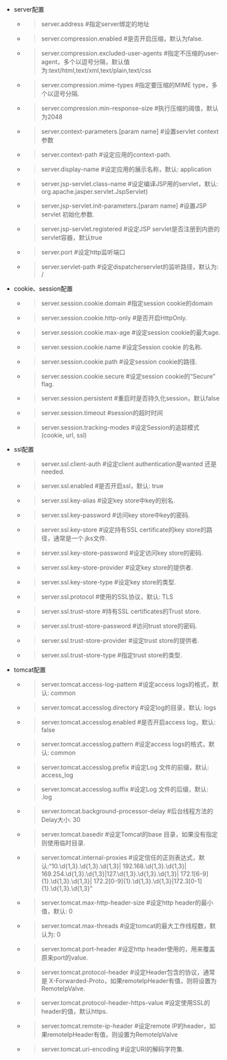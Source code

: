 
* server配置
	* > server.address #指定server绑定的地址
	* > server.compression.enabled #是否开启压缩，默认为false.
	* > server.compression.excluded-user-agents #指定不压缩的user-agent，多个以逗号分隔，默认值为:text/html,text/xml,text/plain,text/css
	* > server.compression.mime-types #指定要压缩的MIME type，多个以逗号分隔.
	* > server.compression.min-response-size #执行压缩的阈值，默认为2048
	* > server.context-parameters.[param name] #设置servlet context 参数
	* > server.context-path #设定应用的context-path.
	* > server.display-name #设定应用的展示名称，默认: application
	* > server.jsp-servlet.class-name #设定编译JSP用的servlet，默认: org.apache.jasper.servlet.JspServlet)
	* > server.jsp-servlet.init-parameters.[param name] #设置JSP servlet 初始化参数.
	* > server.jsp-servlet.registered #设定JSP servlet是否注册到内嵌的servlet容器，默认true
	* > server.port #设定http监听端口
	* > server.servlet-path #设定dispatcherservlet的监听路径，默认为: /
	
* cookie、session配置
	* > server.session.cookie.domain #指定session cookie的domain
	* > server.session.cookie.http-only #是否开启HttpOnly.
	* > server.session.cookie.max-age #设定session cookie的最大age.
	* > server.session.cookie.name #设定Session cookie 的名称.
	* > server.session.cookie.path #设定session cookie的路径.
	* > server.session.cookie.secure #设定session cookie的“Secure” flag.
	* > server.session.persistent #重启时是否持久化session，默认false
	* > server.session.timeout #session的超时时间
	* > server.session.tracking-modes #设定Session的追踪模式(cookie, url, ssl)
	
* ssl配置
	* > server.ssl.client-auth   #设定client authentication是wanted 还是 needed.
	* > server.ssl.enabled   #是否开启ssl，默认: true
	* > server.ssl.key-alias   #设定key store中key的别名.
	* > server.ssl.key-password   #访问key store中key的密码.
	* > server.ssl.key-store   #设定持有SSL certificate的key store的路径，通常是一个.jks文件.
	* > server.ssl.key-store-password   #设定访问key store的密码.
	* > server.ssl.key-store-provider   #设定key store的提供者.
	* > server.ssl.key-store-type   #设定key store的类型.
	* > server.ssl.protocol   #使用的SSL协议，默认: TLS
	* > server.ssl.trust-store   #持有SSL certificates的Trust store.
	* > server.ssl.trust-store-password   #访问trust store的密码.
	* > server.ssl.trust-store-provider   #设定trust store的提供者.
	* > server.ssl.trust-store-type   #指定trust store的类型.
	
* tomcat配置
	* > server.tomcat.access-log-pattern   #设定access logs的格式，默认: common
	* > server.tomcat.accesslog.directory   #设定log的目录，默认: logs
	* > server.tomcat.accesslog.enabled   #是否开启access log，默认: false
	* > server.tomcat.accesslog.pattern   #设定access logs的格式，默认: common
	* > server.tomcat.accesslog.prefix   #设定Log 文件的前缀，默认: access_log
	* > server.tomcat.accesslog.suffix   #设定Log 文件的后缀，默认: .log
	* > server.tomcat.background-processor-delay   #后台线程方法的Delay大小: 30
	* > server.tomcat.basedir   #设定Tomcat的base 目录，如果没有指定则使用临时目录.
	* > server.tomcat.internal-proxies   #设定信任的正则表达式，默认:“10\.\d{1,3}\.\d{1,3}\.\d{1,3}| 192\.168\.\d{1,3}\.\d{1,3}| 169\.254\.\d{1,3}\.\d{1,3}|127\.\d{1,3}\.\d{1,3}\.\d{1,3}| 172\.1[6-9]{1}\.\d{1,3}\.\d{1,3}| 172\.2[0-9]{1}\.\d{1,3}\.\d{1,3}|172\.3[0-1]{1}\.\d{1,3}\.\d{1,3}”
	* > server.tomcat.max-http-header-size   #设定http header的最小值，默认: 0
	* > server.tomcat.max-threads   #设定tomcat的最大工作线程数，默认为: 0
	* > server.tomcat.port-header   #设定http header使用的，用来覆盖原来port的value.
	* > server.tomcat.protocol-header   #设定Header包含的协议，通常是 X-Forwarded-Proto，如果remoteIpHeader有值，则将设置为RemoteIpValve.
	* > server.tomcat.protocol-header-https-value   #设定使用SSL的header的值，默认https.
	* > server.tomcat.remote-ip-header   #设定remote IP的header，如果remoteIpHeader有值，则设置为RemoteIpValve
	* > server.tomcat.uri-encoding   #设定URI的解码字符集.
